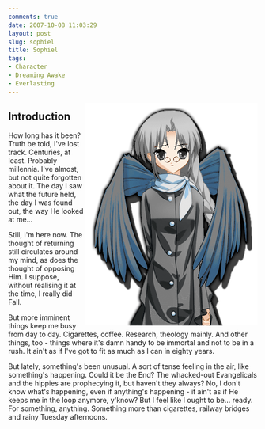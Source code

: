 ```yaml
---
comments: true
date: 2007-10-08 11:03:29
layout: post
slug: sophiel
title: Sophiel
tags:
- Character
- Dreaming Awake
- Everlasting
---
```


<p><img src="/img/fiction/characters/portraits/sophiel.png" style="float:right" /></p>
<h2>Introduction</h2>
<div>
<p>How long has it been?  Truth be told, I&#039;ve lost track.  Centuries, at least.  Probably millennia.  I&#039;ve almost, but not quite forgotten about it.  The day I saw what the future held, the day I was found out, the way He looked at me...</p>
<p>Still, I&#039;m here now.  The thought of returning still circulates around my mind, as does the thought of opposing Him.  I suppose, without realising it at the time, I really did Fall.</p>
<p>But more imminent things keep me busy from day to day.  Cigarettes, coffee.  Research, theology mainly.  And other things, too - things where it&#039;s damn handy to be immortal and not to be in a rush.  It ain&#039;t as if I&#039;ve got to fit as much as I can in eighty years.</p>
<p>But lately, something&#039;s been unusual.  A sort of tense feeling in the air, like something&#039;s happening.  Could it be the End?  The whacked-out Evangelicals and the hippies are prophecying it, but haven&#039;t they always?  No, I don&#039;t know what&#039;s happening, even if anything&#039;s happening - it ain&#039;t as if He keeps me in the loop anymore, y&#039;know?  But I feel like I ought to be... ready.  For something, anything.  Something more than cigarettes, railway bridges and rainy Tuesday afternoons.</p>
</div>
